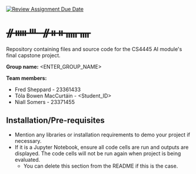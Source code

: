[![Review Assignment Due Date](https://classroom.github.com/assets/deadline-readme-button-22041afd0340ce965d47ae6ef1cefeee28c7c493a6346c4f15d667ab976d596c.svg)](https://classroom.github.com/a/XqvnLU5y)
# ᚌᚔᚈ ᚌᚑᚑᚅᚄ
Repository containing files and source code for the CS4445 AI module's final capstone project.

**Group name:** <ENTER_GROUP_NAME>  
  
**Team members:**
- Fred Sheppard - 23361433
- Tóla Bowen MacCurtáin - <Student_ID>
- Niall Somers - 23371455

## Installation/Pre-requisites
- Mention any libraries or installation requirements to demo your project if necessary.
- If it is a Jupyter Notebook, ensure all code cells are run and outputs are displayed. The code cells will not be run again when project is being evaluated.
  - You can delete this section from the README if this is the case.
